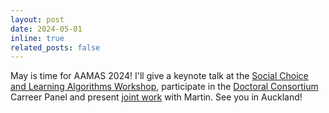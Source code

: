 ```yaml
---
layout: post
date: 2024-05-01
inline: true
related_posts: false
---
```


May is time for AAMAS 2024! I'll give a keynote talk at the [Social Choice and Learning Algorithms Workshop](https://sites.google.com/view/scala24/), participate in the [Doctoral Consortium](https://www.aamas2024-conference.auckland.ac.nz/accepted/doctoral-consortium/) Carreer Panel and present [joint work](https://jacobussmit.com/pages/aamas2024.html) with Martin. See you in Auckland!
